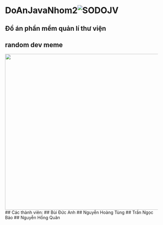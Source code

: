 # DoAnJavaNhom2![SODOJV](https://github.com/CT070303DAnh/DoAnJavaNhom2/assets/134196542/dba013b3-bf2e-4cdb-9b67-617b7a224fa9)
## Đồ án phần mềm quản lí thư viện
## random dev meme 
<img src="https://random-memer.herokuapp.com/" width="512px"/>
## Các thành viên:
## Bùi Đức Anh
## Nguyễn Hoàng Tùng 
## Trần Ngọc Bảo
## Nguyễn Hồng Quân 
